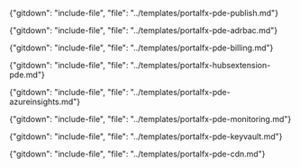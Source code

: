 
   {"gitdown": "include-file", "file": "../templates/portalfx-pde-publish.md"}

   {"gitdown": "include-file", "file": "../templates/portalfx-pde-adrbac.md"}

  {"gitdown": "include-file", "file": "../templates/portalfx-pde-billing.md"}

   {"gitdown": "include-file", "file": "../templates/portalfx-hubsextension-pde.md"}

 {"gitdown": "include-file", "file": "../templates/portalfx-pde-azureinsights.md"}

 {"gitdown": "include-file", "file": "../templates/portalfx-pde-monitoring.md"}

 {"gitdown": "include-file", "file": "../templates/portalfx-pde-keyvault.md"}

 {"gitdown": "include-file", "file": "../templates/portalfx-pde-cdn.md"}
